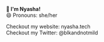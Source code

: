 <b>👋 I'm Nyasha!</b><br>
😄 Pronouns: she/her<br>

Checkout my website: nyasha.tech<br>
Checkout my Twitter: @blkandnotmild<br>
<!--
**nfrancis1111/nfrancis1111** is a ✨ _special_ ✨ repository because its `README.md` (this file) appears on your GitHub profile.

Here are some ideas to get you started:

- 🔭 I’m currently working on ...
- 🌱 I’m currently learning ...
- 👯 I’m looking to collaborate on ...
- 🤔 I’m looking for help with ...
- 💬 Ask me about ...
- 📫 How to reach me: ...
- 😄 Pronouns: ...
- ⚡ Fun fact: ...
-->
